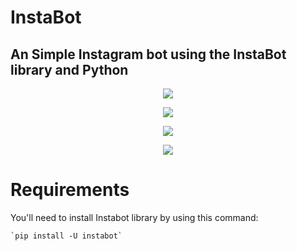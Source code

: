# InstaBot
An Simple Instagram bot using the InstaBot library and Python
---
<p align="center">
    <a href="https://github.com/timgrossmann/InstaPy/blob/master/LICENSE">
      <img src="https://img.shields.io/badge/license-Apache%202-blue" />
    </a>
    <p align="center">
    <a href="https://github.com/timgrossmann/InstaPy/blob/master/LICENSE">
      <img src="https://img.shields.io/github/downloads/thefakewater/InstaBot/total" />
    </a>
        <p align="center">
    <a href="https://github.com/timgrossmann/InstaPy/blob/master/LICENSE">
      <img src="https://img.shields.io/github/forks/thefakewater/instabot?style=social" />
    </a>
           <p align="center">
    <a href="https://github.com/timgrossmann/InstaPy/blob/master/LICENSE">
      <img src="https://img.shields.io/github/issues/thefakewater/instabot" />
    </a>

    

# Requirements
You'll need to install Instabot library by using this command:
    
    `pip install -U instabot`


